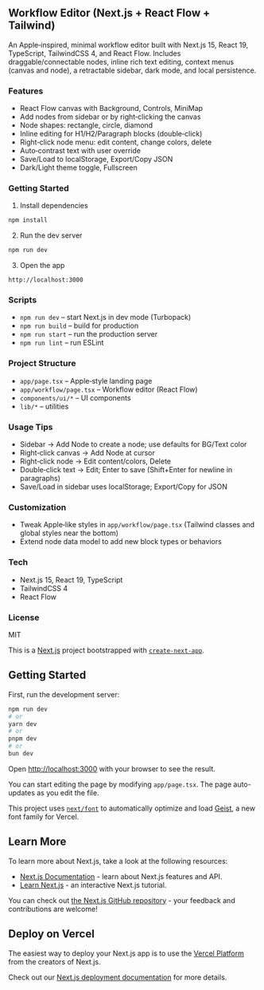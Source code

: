 ## Workflow Editor (Next.js + React Flow + Tailwind)

An Apple‑inspired, minimal workflow editor built with Next.js 15, React 19, TypeScript, TailwindCSS 4, and React Flow. Includes draggable/connectable nodes, inline rich text editing, context menus (canvas and node), a retractable sidebar, dark mode, and local persistence.

### Features
- React Flow canvas with Background, Controls, MiniMap
- Add nodes from sidebar or by right‑clicking the canvas
- Node shapes: rectangle, circle, diamond
- Inline editing for H1/H2/Paragraph blocks (double‑click)
- Right‑click node menu: edit content, change colors, delete
- Auto‑contrast text with user override
- Save/Load to localStorage, Export/Copy JSON
- Dark/Light theme toggle, Fullscreen

### Getting Started

1. Install dependencies
```bash
npm install
```

2. Run the dev server
```bash
npm run dev
```

3. Open the app
```
http://localhost:3000
```

### Scripts
- `npm run dev` – start Next.js in dev mode (Turbopack)
- `npm run build` – build for production
- `npm run start` – run the production server
- `npm run lint` – run ESLint

### Project Structure
- `app/page.tsx` – Apple‑style landing page
- `app/workflow/page.tsx` – Workflow editor (React Flow)
- `components/ui/*` – UI components
- `lib/*` – utilities

### Usage Tips
- Sidebar → Add Node to create a node; use defaults for BG/Text color
- Right‑click canvas → Add Node at cursor
- Right‑click node → Edit content/colors, Delete
- Double‑click text → Edit; Enter to save (Shift+Enter for newline in paragraphs)
- Save/Load in sidebar uses localStorage; Export/Copy for JSON

### Customization
- Tweak Apple‑like styles in `app/workflow/page.tsx` (Tailwind classes and global styles near the bottom)
- Extend node data model to add new block types or behaviors

### Tech
- Next.js 15, React 19, TypeScript
- TailwindCSS 4
- React Flow

### License
MIT

This is a [Next.js](https://nextjs.org) project bootstrapped with [`create-next-app`](https://nextjs.org/docs/app/api-reference/cli/create-next-app).

## Getting Started

First, run the development server:

```bash
npm run dev
# or
yarn dev
# or
pnpm dev
# or
bun dev
```

Open [http://localhost:3000](http://localhost:3000) with your browser to see the result.

You can start editing the page by modifying `app/page.tsx`. The page auto-updates as you edit the file.

This project uses [`next/font`](https://nextjs.org/docs/app/building-your-application/optimizing/fonts) to automatically optimize and load [Geist](https://vercel.com/font), a new font family for Vercel.

## Learn More

To learn more about Next.js, take a look at the following resources:

- [Next.js Documentation](https://nextjs.org/docs) - learn about Next.js features and API.
- [Learn Next.js](https://nextjs.org/learn) - an interactive Next.js tutorial.

You can check out [the Next.js GitHub repository](https://github.com/vercel/next.js) - your feedback and contributions are welcome!

## Deploy on Vercel

The easiest way to deploy your Next.js app is to use the [Vercel Platform](https://vercel.com/new?utm_medium=default-template&filter=next.js&utm_source=create-next-app&utm_campaign=create-next-app-readme) from the creators of Next.js.

Check out our [Next.js deployment documentation](https://nextjs.org/docs/app/building-your-application/deploying) for more details.

